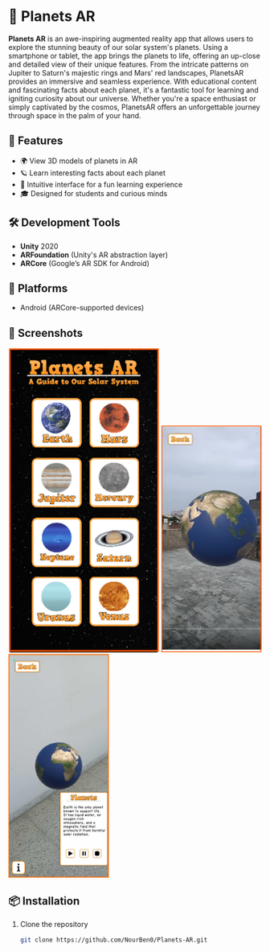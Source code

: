 # 🌌 Planets AR

**Planets AR** is an awe-inspiring augmented reality app that allows users to explore the stunning beauty of our solar system's planets. Using a smartphone or tablet, the app brings the planets to life, offering an up-close and detailed view of their unique features. From the intricate patterns on Jupiter to Saturn's majestic rings and Mars' red landscapes, PlanetsAR provides an immersive and seamless experience. With educational content and fascinating facts about each planet, it's a fantastic tool for learning and igniting curiosity about our universe. Whether you're a space enthusiast or simply captivated by the cosmos, PlanetsAR offers an unforgettable journey through space in the palm of your hand.

## 🚀 Features

- 🌍 View 3D models of planets in AR
- 🪐 Learn interesting facts about each planet
- 🔭 Intuitive interface for a fun learning experience
- 🎓 Designed for students and curious minds

## 🛠 Development Tools

- **Unity** 2020
- **ARFoundation** (Unity's AR abstraction layer)
- **ARCore** (Google’s AR SDK for Android)

## 📱 Platforms

- Android (ARCore-supported devices)

## 📸 Screenshots


<img src="Captures/capture1.png" width="300" />  <img src="Captures/capture2.png" width="200" />  <img src="Captures/capture3.png" width="200" />


## 📦 Installation

1. Clone the repository  
   ```bash
   git clone https://github.com/NourBen0/Planets-AR.git
